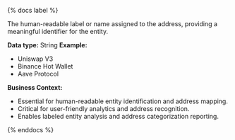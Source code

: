 {% docs label %}

The human-readable label or name assigned to the address, providing a meaningful identifier for the entity.

**Data type:** String
**Example:**
- Uniswap V3
- Binance Hot Wallet
- Aave Protocol

**Business Context:**
- Essential for human-readable entity identification and address mapping.
- Critical for user-friendly analytics and address recognition.
- Enables labeled entity analysis and address categorization reporting.

{% enddocs %}